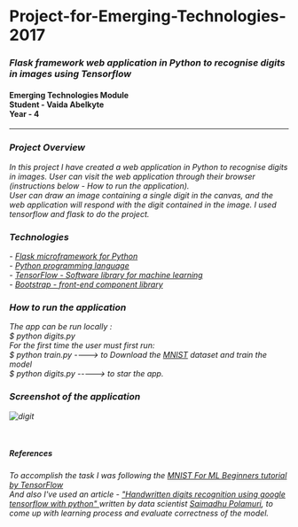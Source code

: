 <h1>Project-for-Emerging-Technologies-2017</h1>
<h3><i>Flask framework web application in Python to recognise digits in images using Tensorflow</i></h3>
<h4>Emerging Technologies Module<br>
Student - Vaida Abelkyte<br>
Year - 4</h4>
<hr/>


<h3><i>Project Overview</h3>
<p>
In this project I have created a web application in Python to recognise digits in images. User can visit the web 
application through their browser (instructions below - How to run the application).<br> User can draw an image containing a single digit 
in the canvas, and the web application will respond with the digit contained in the image. 
I used tensorflow and flask to do the project.
</p>

<h3><i>Technologies</h3>
<p>
- <a href="http://flask.pocoo.org/">Flask microframework for Python</a><br>
  - <a href="https://www.python.org/">Python programming language</a><br>
    - <a href="https://www.tensorflow.org/">TensorFlow - Software library for machine learning</a><br>
      - <a href="https://getbootstrap.com/">Bootstrap - front-end component library</a><br>
</p>

<h3><i>How to run the application</h3>
<p>
The app can be run locally :<br>
$ python digits.py<br>
  For the first time the user must first run: <br>
$ python train.py   ---->   to Download the <a href="http://yann.lecun.com/exdb/mnist/">MNIST</a> dataset and train the model<br>
$ python digits.py   -----> to star the app.

</p>

<h3><i>Screenshot of the application</h3>

![digit](https://user-images.githubusercontent.com/15648433/33519729-e14cf5f8-d7a4-11e7-9936-7f1b75597ce2.png)


<br>
<h5>References</h5>
<h6>
To accomplish the task I was following the  <a href="https://www.tensorflow.org/get_started/mnist/beginners">MNIST For ML Beginners tutorial by TensorFlow</a>  <br>
And also I've used an article -  <a href="http://dataaspirant.com/2017/05/03/handwritten-digits-recognition-tensorflow-python/"> "Handwritten digits recognition using google tensorflow with python" </a> written by data scientist  <a href="http://dataaspirant.com/about/"> Saimadhu Polamuri</a>, to come up with learning process and evaluate correctness of the model.

</h6>

